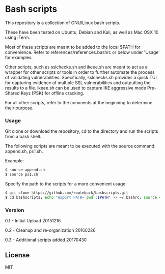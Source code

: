 # Bash scripts
This repository is a collection of GNU/Linux bash scripts.  

These have been tested on Ubuntu, Debian and Kali, as well as Mac OSX 10 using iTerm. 

Most of these scripts are meant to be added to the local $PATH for convenience. Refer to references/references.bashrc or below under 'Usage' for examples.

Other scripts, such as sslchecks.sh and ikeee.sh are meant to act as a wrapper for other scripts or tools in order to further automate the process of validating vulnerabilities. Specifically, sslchecks.sh provides a quick TUI for capturing evidence of multiple SSL vulnerabilities and outputting the results to a file. ikeee.sh can be used to capture IKE aggressive mode Pre-Shared Keys (PSK) for offline cracking.

For all other scripts, refer to the comments at the beginning to determine their purpose.

### Usage
Git clone or download the repository, cd to the directory and run the scripts from a bash shell.

The following scripts are meant to be executed with the source command: append.sh, ps1.sh. 

Example:

```sh
$ source append.sh
$ source ps1.sh
```

Specify the path to the scripts for a more convenient usage:
```sh
$ git clone https://github.com/routeback/bashscripts.git
$ cd bashscripts; echo "export PATH=`pwd`:$PATH" >> ~/.bashrc; source ~/.bashrc
```

### Version
0.1 - Initial Upload 20151216

0.2 - Cleanup and re-organization 20160226

0.3 - Additional scripts added 20170430


License
----
MIT

<!---
[//]: # (These are reference links used in the body of this note and get stripped out when the markdown processor does its job. There is no need to format nicely because it shouldn't be seen. 

http://stackoverflow.com/questions/4823468/store-comments-in-markdown-syntax)

-->


   [git-repo-url]: <https://github.com/routeback/bashscripts.git>

   [@routeback]: <http://twitter.com/routeback>
